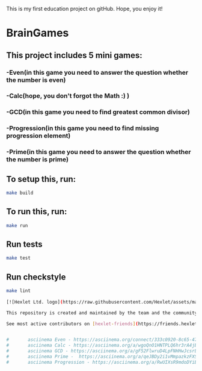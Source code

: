 This is my first education project on gitHub. Hope, you enjoy it!

#			 BrainGames
	
## 	This project includes 5 mini games: 
###		 -Even(in this game you need to answer the question whether the number is even)
###		 -Calc(hope, you don't forgot the Math :) )
###		 -GСD(in this game you need to find greatest common divisor)
###		 -Progression(in this game you need to find missing progression element)
###		 -Prime(in this game you need to answer the question whether the number is prime)
## To setup this, run:

```bash
make build
```

## To run this, run: 

```bash
make run
```

## Run tests

```bash
make test
```

## Run checkstyle

```bash
make lint
   
[![Hexlet Ltd. logo](https://raw.githubusercontent.com/Hexlet/assets/master/images/hexlet_logo128.png)](https://hexlet.io/?utm_source=github&utm_medium=link&utm_campaign=java-package)

This repository is created and maintained by the team and the community of Hexlet, an educational project. [Read more about Hexlet](https://hexlet.io/?utm_source=github&utm_medium=link&utm_campaign=java-package).

See most active contributors on [hexlet-friends](https://friends.hexlet.io/).


#       asciinema Even - https://asciinema.org/connect/333c0920-8c65-4799-b79e-0ac8782264a9
#       asciinema Calc - https://asciinema.org/a/wgoQnO1HNTPLQ6hr3rA4jBVSm
#       asciinema GCD - https://asciinema.org/a/gF52FlwruD4LpFNHHwJcsrLs8
#       asciinema Prime -  https://asciinema.org/a/qeJBDy2i1vMmpazkzFXSdgFTq
#       asciinema Progression - https://asciinema.org/a/RwUIXsR9mdoDYiBSEnpdMCJPX

